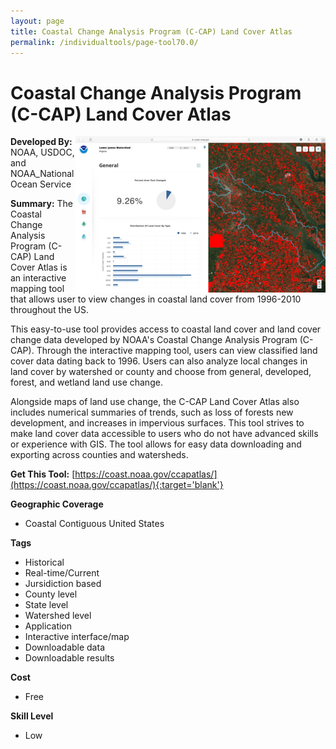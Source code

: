 ```yaml
---
layout: page
title: Coastal Change Analysis Program (C-CAP) Land Cover Atlas
permalink: /individualtools/page-tool70.0/
---
```

# Coastal Change Analysis Program (C-CAP) Land Cover Atlas

<img src="/images/scaled_250_400/TOOLID_70.0_ScreenCapture-1.png" style="max-height:250px;max-width:400;" align="right"/>

**Developed By:** NOAA, USDOC, and NOAA_National Ocean Service

**Summary:** The Coastal Change Analysis Program (C-CAP) Land Cover Atlas is an interactive mapping tool that allows user to view changes in coastal land cover from 1996-2010 throughout the US. 

This easy-to-use tool provides access to coastal land cover and land cover change data developed by NOAA's Coastal Change Analysis Program (C-CAP). Through the interactive mapping tool, users can view classified land cover data dating back to 1996. Users can also analyze local changes in land cover by watershed or county and choose from general, developed, forest, and wetland land use change. 

Alongside maps of land use change, the C-CAP Land Cover Atlas also includes numerical summaries of trends, such as loss of forests new development, and increases in impervious surfaces. This tool strives to make land cover data accessible to users who do not have advanced skills or experience with GIS. The tool allows for easy data downloading and exporting across counties and watersheds.


**Get This Tool:** [https://coast.noaa.gov/ccapatlas/](https://coast.noaa.gov/ccapatlas/){:target='blank'}

**Geographic Coverage**

* Coastal Contiguous United States

**Tags**

*  Historical 
*  Real-time/Current
*  Jursidiction based
*  County level
*  State level
*  Watershed level
*  Application
*  Interactive interface/map
*  Downloadable data
*  Downloadable results

**Cost**

* Free

**Skill Level**

* Low
